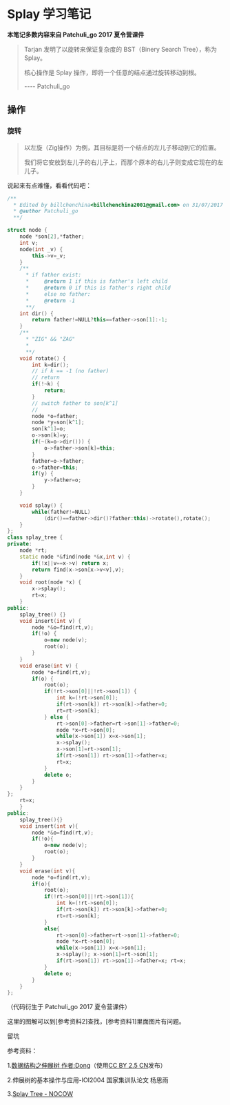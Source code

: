 # Splay 学习笔记

**本笔记多数内容来自 Patchuli_go 2017 夏令营课件**

> Tarjan 发明了以旋转来保证复杂度的 BST（Binery Search Tree），称为 Splay。
>
> 核心操作是 Splay 操作，即将一个任意的结点通过旋转移动到根。
>
> ---- Patchuli_go

## 操作

### 旋转

> 以左旋（Zig操作）为例，其目标是将一个结点的左儿子移动到它的位置。
>
> 我们将它安放到左儿子的右儿子上，而那个原本的右儿子则变成它现在的左儿子。

说起来有点难懂，看看代码吧：

```c++
/**
  * Edited by billchenchina<billchenchina2001@gmail.com> on 31/07/2017
  * @author Patchuli_go
  **/

struct node {
    node *son[2],*father;
    int v;
    node(int _v) {
        this->v=_v;
    }
    /**
      * if father exist:
      *     @return 1 if this is father's left child
      *     @return 0 if this is father's right child
      *     else no father:
      *     @return -1
      **/
    int dir() {
        return father!=NULL?this==father->son[1]:-1;
    }
    /**
      * "ZIG" && "ZAG"
      *
      **/
    void rotate() {
        int k=dir();
        // if k == -1 (no father)
        // return
        if(!~k) {
            return;
        }
        // switch father to son[k^1]
        //
        node *o=father;
        node *y=son[k^1];
        son[k^1]=o;
        o->son[k]=y;
        if(~(k=o->dir())) {
            o->father->son[k]=this;
        }
        father=o->father;
        o->father=this;
        if(y) {
            y->father=o;
        }
    }

    void splay() {
        while(father!=NULL)
            (dir()==father->dir()?father:this)->rotate(),rotate();
    }
};
class splay_tree {
private:
    node *rt;
    static node *&find(node *&x,int v) {
        if(!x||v==x->v) return x;
        return find(x->son[x->v<v],v);
    }
    void root(node *x) {
        x->splay();
        rt=x;
    }
public:
    splay_tree() {}
    void insert(int v) {
        node *&o=find(rt,v);
        if(!o) {
            o=new node(v);
            root(o);
        }
    }
    void erase(int v) {
        node *o=find(rt,v);
        if(o) {
            root(o);
            if(!rt->son[0]||!rt->son[1]) {
                int k=(!rt->son[0]);
                if(rt->son[k]) rt->son[k]->father=0;
                rt=rt->son[k];
            } else {
                rt->son[0]->father=rt->son[1]->father=0;
                node *x=rt->son[0];
                while(x->son[1]) x=x->son[1];
                x->splay();
                x->son[1]=rt->son[1];
                if(rt->son[1]) rt->son[1]->father=x;
                rt=x;
            }
            delete o;
        }
    }
};
    rt=x;
    }
public:
    splay_tree(){}
    void insert(int v){
        node *&o=find(rt,v);
        if(!o){
            o=new node(v);
            root(o);
        }
    }
    void erase(int v){
        node *o=find(rt,v);
        if(o){
            root(o);
            if(!rt->son[0]||!rt->son[1]){
                int k=(!rt->son[0]);
                if(rt->son[k]) rt->son[k]->father=0;
                rt=rt->son[k];
            }
            else{
                rt->son[0]->father=rt->son[1]->father=0;
                node *x=rt->son[0];
                while(x->son[1]) x=x->son[1];
                x->splay(); x->son[1]=rt->son[1];
                if(rt->son[1]) rt->son[1]->father=x; rt=x;
            }
            delete o;
        }
    }
};
```

（代码衍生于 Patchuli_go 2017 夏令营课件）

这里的图解可以到[参考资料2]查找，[参考资料1]里面图片有问题。

留坑

参考资料：

1.[数据结构之伸展树 作者:Dong](http://dongxicheng.org/structure/splay-tree/)（使用[CC BY 2.5 CN](https://creativecommons.org/licenses/by/2.5/cn/)发布）

2.伸展树的基本操作与应用-IOI2004 国家集训队论文 杨思雨

3.[Splay Tree - NOCOW](http://www.nocow.cn/index.php/Splay_Tree)
